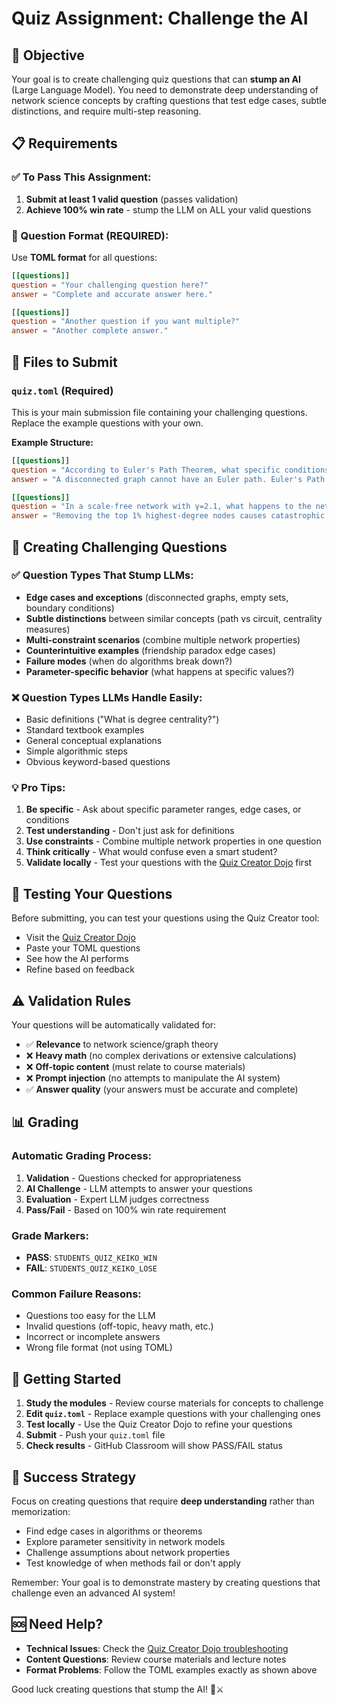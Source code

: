 # Quiz Assignment: Challenge the AI

## 🎯 Objective

Your goal is to create challenging quiz questions that can **stump an AI** (Large Language Model). You need to demonstrate deep understanding of network science concepts by crafting questions that test edge cases, subtle distinctions, and require multi-step reasoning.

## 📋 Requirements

### ✅ To Pass This Assignment:
1. **Submit at least 1 valid question** (passes validation)
2. **Achieve 100% win rate** - stump the LLM on ALL your valid questions

### 📝 Question Format (REQUIRED):
Use **TOML format** for all questions:

```toml
[[questions]]
question = "Your challenging question here?"
answer = "Complete and accurate answer here."

[[questions]]
question = "Another question if you want multiple?"
answer = "Another complete answer."
```

## 📁 Files to Submit

### `quiz.toml` (Required)
This is your main submission file containing your challenging questions. Replace the example questions with your own.

**Example Structure:**
```toml
[[questions]]
question = "According to Euler's Path Theorem, what specific conditions must be met for a disconnected graph to have an Euler path?"
answer = "A disconnected graph cannot have an Euler path. Euler's Path Theorem requires the graph to be connected as a fundamental prerequisite, regardless of vertex degrees."

[[questions]]
question = "In a scale-free network with γ=2.1, what happens to the network's robustness when you remove the top 1% highest-degree nodes versus removing 10% random nodes?"
answer = "Removing the top 1% highest-degree nodes causes catastrophic failure due to the power-law distribution, while removing 10% random nodes has minimal impact since most nodes have very low degree."
```

## 🎯 Creating Challenging Questions

### ✅ Question Types That Stump LLMs:
- **Edge cases and exceptions** (disconnected graphs, empty sets, boundary conditions)
- **Subtle distinctions** between similar concepts (path vs circuit, centrality measures)
- **Multi-constraint scenarios** (combine multiple network properties)
- **Counterintuitive examples** (friendship paradox edge cases)
- **Failure modes** (when do algorithms break down?)
- **Parameter-specific behavior** (what happens at specific values?)

### ❌ Question Types LLMs Handle Easily:
- Basic definitions ("What is degree centrality?")
- Standard textbook examples
- General conceptual explanations
- Simple algorithmic steps
- Obvious keyword-based questions

### 💡 Pro Tips:
1. **Be specific** - Ask about specific parameter ranges, edge cases, or conditions
2. **Test understanding** - Don't just ask for definitions
3. **Use constraints** - Combine multiple network properties in one question
4. **Think critically** - What would confuse even a smart student?
5. **Validate locally** - Test your questions with the [Quiz Creator Dojo](../../docs/lecture-note/dojo/quiz-creator.qmd) first

## 🔧 Testing Your Questions

Before submitting, you can test your questions using the Quiz Creator tool:
- Visit the [Quiz Creator Dojo](../../docs/lecture-note/dojo/quiz-creator.qmd)
- Paste your TOML questions
- See how the AI performs
- Refine based on feedback

## ⚠️ Validation Rules

Your questions will be automatically validated for:
- ✅ **Relevance** to network science/graph theory
- ❌ **Heavy math** (no complex derivations or extensive calculations)
- ❌ **Off-topic content** (must relate to course materials)
- ❌ **Prompt injection** (no attempts to manipulate the AI system)
- ✅ **Answer quality** (your answers must be accurate and complete)

## 📊 Grading

### Automatic Grading Process:
1. **Validation** - Questions checked for appropriateness
2. **AI Challenge** - LLM attempts to answer your questions
3. **Evaluation** - Expert LLM judges correctness
4. **Pass/Fail** - Based on 100% win rate requirement

### Grade Markers:
- **PASS**: `STUDENTS_QUIZ_KEIKO_WIN`
- **FAIL**: `STUDENTS_QUIZ_KEIKO_LOSE`

### Common Failure Reasons:
- Questions too easy for the LLM
- Invalid questions (off-topic, heavy math, etc.)
- Incorrect or incomplete answers
- Wrong file format (not using TOML)

## 🚀 Getting Started

1. **Study the modules** - Review course materials for concepts to challenge
2. **Edit `quiz.toml`** - Replace example questions with your challenging ones
3. **Test locally** - Use the Quiz Creator Dojo to refine your questions
4. **Submit** - Push your `quiz.toml` file
5. **Check results** - GitHub Classroom will show PASS/FAIL status

## 💯 Success Strategy

Focus on creating questions that require **deep understanding** rather than memorization:
- Find edge cases in algorithms or theorems
- Explore parameter sensitivity in network models
- Challenge assumptions about network properties
- Test knowledge of when methods fail or don't apply

Remember: Your goal is to demonstrate mastery by creating questions that challenge even an advanced AI system!

## 🆘 Need Help?

- **Technical Issues**: Check the [Quiz Creator Dojo troubleshooting](../../docs/lecture-note/dojo/quiz-creator.qmd)
- **Content Questions**: Review course materials and lecture notes
- **Format Problems**: Follow the TOML examples exactly as shown above

Good luck creating questions that stump the AI! 🤖⚔️